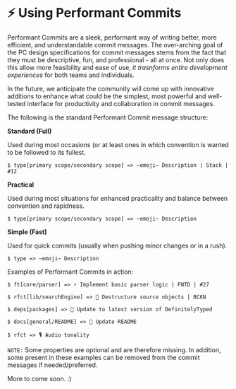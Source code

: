 # ⚡️ Using Performant Commits

Performant Commits are a sleek, performant way of writing better, more efficient, and understandable commit messages. The over-arching goal of the PC design specifications for commit messages stems from the fact that they must be descriptive, fun, and professional - all at once. Not only does this allow more feasibility and ease of use, *it trasnforms entire development experiences* for both teams and individuals.</i>

In the future, we anticipate the community will come up with innovative additions to enhance what could be the simplest, most powerful and well-tested interface for productivity and collaboration in commit messages.          

The following is the standard Performant Commit message structure:

**Standard (Full)**

Used during most occasions (or at least ones in which convention is wanted to be followed to its fullest.

```
$ type[primary scope/secondary scope] => ~emoji~ Description | Stack | #12
```

**Practical**

Used during most situations for enhanced practicality and balance between convention and rapidness.

```
$ type[primary scope/secondary scope] => ~emoji~ Description
```

**Simple (Fast)**

Used for quick commits (usually when pushing minor changes or in a rush).

```
$ type => ~emoji~ Description
```

Examples of Performant Commits in action:

```   
$ ft[core/parser] => ⚡️ Implement basic parser logic | FNTD | #27 
```

```
$ rfct[lib/searchEngine] => 📖 Destructure source objects | BCKN
```
```
$ deps[packages] => 🧪 Update to latest version of DefinitelyTyped
```

```
$ docs[general/README] => 💎 Update README
```

```
$ rfct => 🎙 Audio tonality
```

`NOTE:` Some properties are optional and are therefore missing. In addition, some present in these examples can be removed from the commit messages if needed/preferred.

More to come soon. :)
